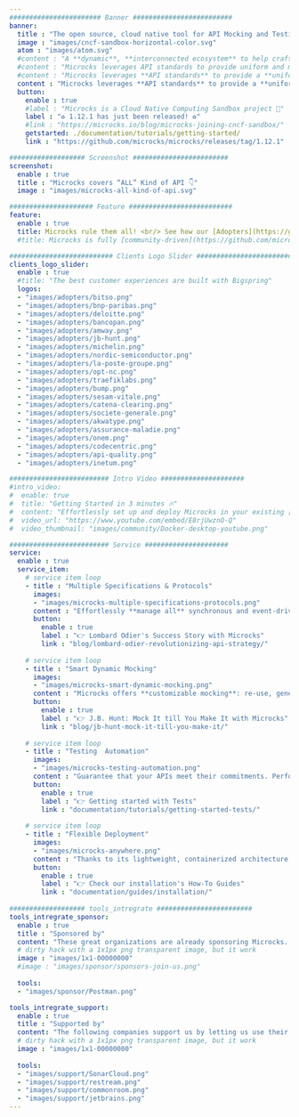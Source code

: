 ```yaml
---
####################### Banner #########################
banner:
  title : "The open source, cloud native tool for API Mocking and Testing"
  image : "images/cncf-sandbox-horizontal-color.svg"
  atom : "images/atom.svg"
  #content : "A **dynamic**, **interconnected ecosystem** to help crafting **customized**, **multi-protocol universal** API **value chain**, powered by **cloud-native automation & standards** #APIOps"
  #content : "Microcks leverages API standards to provide uniform and multi-protocol approach, empowering your API and microservices lifecycle. It strengthen your ecosystem for crafting customized and versatile API value chain. #APIDevOps"
  #content : "Microcks leverages **API standards** to provide a **uniform and multi-protocol approach**, empowering your API and microservices lifecycle. Powered by **cloud-native automation**, it interconnects your API **value chain** ecosystem. #APIDevOps"
  content : "Microcks leverages **API standards** to provide a **uniform and multi-protocol approach**, empowering your API and microservices lifecycle. It strengthens your **ecosystem** to create an adaptable API **value chain** #APIDevOps"
  button:
    enable : true
    #label : "Microcks is a Cloud Native Computing Sandbox project 🚀"
    label : "♻️ 1.12.1 has just been released! ♻️"
    #link : "https://microcks.io/blog/microcks-joining-cncf-sandbox/"
    getstarted: ./documentation/tutorials/getting-started/
    link : "https://github.com/microcks/microcks/releases/tag/1.12.1"

################### Screenshot ########################
screenshot:
  enable : true
  title : "Microcks covers “ALL” Kind of API 👇"
  image : "images/microcks-all-kind-of-api.svg"

##################### Feature ##########################
feature:
  enable : true
  title: Microcks rule them all! <br/> See how our [Adopters](https://github.com/microcks/.github/blob/main/ADOPTERS.md) benefit from it.
  #title: Microcks is fully [community-driven](https://github.com/microcks/microcks/graphs/contributors) <br/> Check our [Adopters](https://github.com/microcks/.github/blob/main/ADOPTERS.md) file

########################## Clients Logo Slider #########################
clients_logo_slider:
  enable : true
  #title: "The best customer experiences are built with Bigspring"
  logos:
  - "images/adopters/bitso.png"
  - "images/adopters/bnp-paribas.png"
  - "images/adopters/deloitte.png"
  - "images/adopters/bancopan.png"
  - "images/adopters/amway.png"
  - "images/adopters/jb-hunt.png"
  - "images/adopters/michelin.png"
  - "images/adopters/nordic-semiconductor.png"
  - "images/adopters/la-poste-groupe.png"
  - "images/adopters/opt-nc.png"
  - "images/adopters/traefiklabs.png"
  - "images/adopters/bump.png"
  - "images/adopters/sesam-vitale.png"
  - "images/adopters/catena-clearing.png"
  - "images/adopters/societe-generale.png"
  - "images/adopters/akwatype.png"
  - "images/adopters/assurance-maladie.png"
  - "images/adopters/onem.png"
  - "images/adopters/codecentric.png"
  - "images/adopters/api-quality.png"
  - "images/adopters/inetum.png"

######################### Intro Video #####################
#intro_video:
#  enable: true
#  title: "Getting Started in 3 minutes 🔥"
#  content: "Effortlessly set up and deploy Microcks in your existing [Docker environment](https://www.docker.com/blog/#get-started-with-the-microcks-docker-extension-for-api-mocking-and-testing/), eliminating the need for extensive #configurations 🚀"
#  video_url: "https://www.youtube.com/embed/E8rjUwznO-Q"
#  video_thumbnail: "images/community/Docker-desktop-youtube.png"

######################### Service #####################
service:
  enable : true
  service_item:
    # service item loop
    - title : "Multiple Specifications & Protocols"
      images:
      - "images/microcks-multiple-specifications-protocols.png"
      content : "Effortlessly **manage all** synchronous and event-driven **APIs** by leveraging OpenAPI, AsyncAPI, gRPC/Protobuf, GraphQL schemas and even SOAP. Microcks offers **a single**, **comprehensive tool** to handle everything, boosting **productivity** and cutting **costs**."
      button:
        enable : true
        label : "👉 Lombard Odier's Success Story with Microcks"
        link : "blog/lombard-odier-revolutionizing-api-strategy/"
        
    # service item loop
    - title : "Smart Dynamic Mocking"
      images:
      - "images/microcks-smart-dynamic-mocking.png"
      content : "Microcks offers **customizable mocking**: re-use, generate **realistic** examples or **transform** mock data and responses on the fly. Effectively **simulate** your application or microservices **dependencies** to accelerate API development."
      button:
        enable : true
        label : "👉 J.B. Hunt: Mock It till You Make It with Microcks"
        link : "blog/jb-hunt-mock-it-till-you-make-it/"
        
    # service item loop
    - title : "Testing  Automation"
      images:
      - "images/microcks-testing-automation.png"
      content : "Guarantee that your APIs meet their commitments. Perform **provider and consumer contract testing** on live implementations against various specification **versions**. Microcks saves time by auto-generating code snippets for seamless integration and automating checks within **CI/CD** pipelines."
      button:
        enable : true
        label : "👉 Getting started with Tests"
        link : "documentation/tutorials/getting-started-tests/"
        
    # service item loop
    - title : "Flexible Deployment"
      images:
      - "images/microcks-anywhere.png"
      content : "Thanks to its lightweight, containerized architecture, Microcks can be deployed **anywhere** on-premises, in the cloud, or on developers' laptops. Tailor the environment to your needs for **seamless integration**, boosting agility and lowering infrastructure barriers."
      button:
        enable : true
        label : "👉 Check our installation's How-To Guides"
        link : "documentation/guides/installation/"
        
################### tools_intregrate ########################
tools_intregrate_sponsor:
  enable : true
  title : "Sponsored by"
  content: "These great organizations are already sponsoring Microcks. Want to become a sponsor? Join our [Open collective](https://opencollective.com/microcks) or [Contact us](https://github.com/microcks/microcks/blob/master/MAINTAINERS.md) for more info."
  # dirty hack with a 1x1px png transparent image, but it work
  image : "images/1x1-00000000"
  #image : "images/sponsor/sponsors-join-us.png"
  
  tools:
  - "images/sponsor/Postman.png"

tools_intregrate_support:
  enable : true
  title : "Supported by"
  content: "The following companies support us by letting us use their products for free. Interested in supporting us too? [Contact us](https://github.com/microcks/microcks/blob/master/MAINTAINERS.md) for more info."
  # dirty hack with a 1x1px png transparent image, but it work
  image : "images/1x1-00000000"
  
  tools:
  - "images/support/SonarCloud.png"
  - "images/support/restream.png"
  - "images/support/commonroom.png"
  - "images/support/jetbrains.png"
---
```

